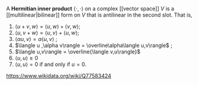 A **Hermitian inner product** $\langle\cdot,\cdot\rangle$ on a complex [[vector space]] $V$ is a [[multilinear|bilinear]] form on $V$ that is antilinear in the second slot. That is,
1. $\langle u+v,w\rangle = \langle u,w\rangle +\langle v,w\rangle$;
2. $\langle u,v+w\rangle = \langle u,v\rangle +\langle u,w\rangle$;
3. $\langle \alpha u ,v\rangle = \alpha\langle u,v\rangle$ ;
4. $\langle u ,\alpha v\rangle = \overline\alpha\langle u,v\rangle$ ;
5. $\langle u,v\rangle = \overline{\langle v,u\rangle}$
6. $\langle u,u \rangle \geq 0$
7. $\langle u,u \rangle = 0$ if and only if $u=0$.

https://www.wikidata.org/wiki/Q77583424
